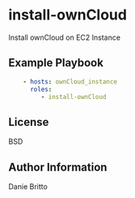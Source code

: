 install-ownCloud
=========

Install ownCloud on EC2 Instance


Example Playbook
----------------

```yaml
    - hosts: ownCloud_instance
      roles:
         - install-ownCloud
```

License
-------

BSD

Author Information
------------------

Danie Britto

